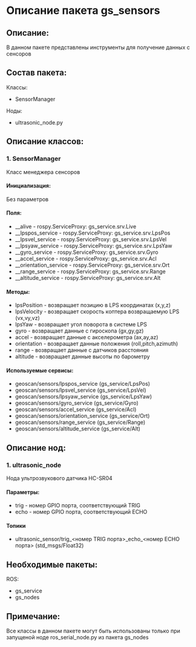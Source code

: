 # Описание пакета gs_sensors

## Описание:
В данном пакете представлены инструменты для получение данных с сенсоров

## Состав пакета:
Классы:
* SensorManager

Ноды:
* ultrasonic_node.py

## Описание классов:

### 1. SensorManager
Класс менеджера сенсоров

#### Инициализация:
Без параметров

#### Поля:
* __alive - rospy.ServiceProxy: gs_service.srv.Live
* __lpspos_service - rospy.ServiceProxy: gs_service.srv.LpsPos
* __lpsvel_service - rospy.ServiceProxy: gs_service.srv.LpsVel
* __lpsyaw_service - rospy.ServiceProxy: gs_service.srv.LpsYaw
* __gyro_service - rospy.ServiceProxy: gs_service.srv.Gyro
* __accel_service - rospy.ServiceProxy: gs_service.srv.Acl
* __orientation_service - rospy.ServiceProxy: gs_service.srv.Ort
* __range_service - rospy.ServiceProxy: gs_service.srv.Range
* __altitude_service - rospy.ServiceProxy: gs_service.srv.Alt

#### Методы:
* lpsPosition - возвращает позицию в LPS координатах (x,y,z)
* lpsVelocity - возвращает скорость коптера возвращаемую LPS (vx,vy,vz)
* lpsYaw - возвращает угол поворота в системе LPS
* gyro - возвращает данные c гироскопа (gx,gy,gz)
* accel -  возвращает данные c акселерометра (ax,ay,az)
* orientation - возвращает данные положения (roll,pitch,azimuth)
* range - возвращает данные c датчиков расстояния
* altitude - возвращает данные высоты по барометру

#### Используемые сервисы:
* geoscan/sensors/lpspos_service (gs_service/LpsPos)
* geoscan/sensors/lpsvel_service (gs_service/LpsVel)
* geoscan/sensors/lpsyaw_service (gs_service/LpsYaw)
* geoscan/sensors/gyro_service (gs_service/Gyro)
* geoscan/sensors/accel_service (gs_service/Acl)
* geoscan/sensors/orientation_service (gs_service/Ort)
* geoscan/sensors/range_service (gs_service/Range)
* geoscan/sensors/altitude_service (gs_service/Alt)

## Описание нод:

### 1. ultrasonic_node
Нода ультрозвукового датчика HC-SR04

#### Параметры:
* trig - номер GPIO порта, соответствующий TRIG
* echo - номер GPIO порта, соответствующий ECHO

#### Топики
* ultrasonic_sensor/trig_<номер TRIG порта>_echo\_<номер ECHO порта> (std_msgs/Float32)

## Необходимые пакеты:
ROS:
* gs_service
* gs_nodes

## Примечание:
Все классы в данном пакете могут быть использованы только при запущеной ноде ros_serial_node.py из пакета gs_nodes